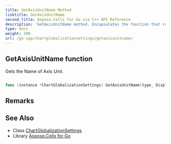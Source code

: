 ```yaml
---
title: GetAxisUnitName Method 
linktitle: GetAxisUnitName
second_title: Aspose.Cells for Go via C++ API Reference
description: 'GetAxisUnitName method. Encapsulates the function that represents getaxisunitname in Go.'
type: docs
weight: 200
url: /go-cpp/chartglobalizationsettings/getaxisunitname/
---
```


## GetAxisUnitName function

Gets the Name of Axis Unit.

```go

func (instance *ChartGlobalizationSettings) GetAxisUnitName(type_ DisplayUnitType)  (string,  error) 

```

## Remarks


## See Also

* Class [ChartGlobalizationSettings](../)
* Library [Aspose.Cells for Go](../../)
